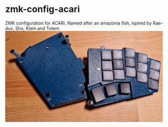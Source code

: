 # zmk-config-acari
ZMK configuration for ACARI. Named after an amazonia fish, ispired by Rae-dux, Sho, Klein and Totem.
![Local Image](/pictures/acari-3.jpg)
